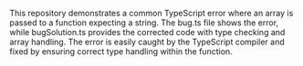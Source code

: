 This repository demonstrates a common TypeScript error where an array is passed to a function expecting a string. The bug.ts file shows the error, while bugSolution.ts provides the corrected code with type checking and array handling.  The error is easily caught by the TypeScript compiler and fixed by ensuring correct type handling within the function.